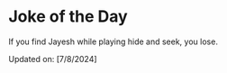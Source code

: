 # Joke of the Day

<!-- #joke -->
If you find Jayesh while playing hide and seek, you lose.

Updated on: [7/8/2024]
<!-- #jokeEnd -->
